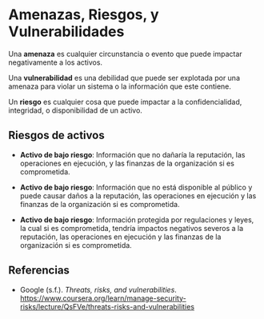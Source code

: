 # Amenazas, Riesgos, y Vulnerabilidades

Una **amenaza** es cualquier circunstancia o evento que puede impactar
negativamente a los activos.

Una **vulnerabilidad** es una debilidad que puede ser explotada por una amenaza
para violar un sistema o la información que este contiene.

Un **riesgo** es cualquier cosa que puede impactar a la confidencialidad,
integridad, o disponibilidad de un activo.

## Riesgos de activos

- **Activo de bajo riesgo**: Información que no dañaría la reputación, las
  operaciones en ejecución, y las finanzas de la organización si es
  comprometida.

- **Activo de bajo riesgo**: Información que no está disponible al público y
  puede causar daños a la reputación, las operaciones en ejecución y las
  finanzas de la organización si es comprometida.

- **Activo de bajo riesgo**: Información protegida por regulaciones y leyes, la
  cual si es comprometida, tendría impactos negativos severos a la reputación,
  las operaciones en ejecución y las finanzas de la organización si es
  comprometida.

## Referencias

- Google (s.f.). _Threats, risks, and vulnerabilities_.
  <https://www.coursera.org/learn/manage-security-risks/lecture/QsFVe/threats-risks-and-vulnerabilities>
